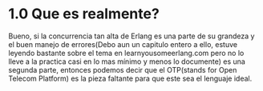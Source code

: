 # 1.0 Que es realmente?

Bueno, si la concurrencia tan alta de Erlang es una parte de su grandeza y el buen manejo de errores(Debo aun un capitulo entero a ello, estuve leyendo bastante sobre el tema en learnyousomeerlang.com pero no lo lleve a la practica casi en lo mas mínimo y menos lo documente) es una segunda parte, entonces podemos decir que el OTP(stands for Open Telecom Platform) es la pieza faltante para que este sea el lenguaje ideal.
